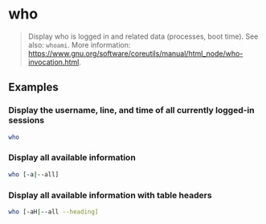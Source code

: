 # who

> Display who is logged in and related data (processes, boot time). See also: `whoami`. More information: <https://www.gnu.org/software/coreutils/manual/html_node/who-invocation.html>.

## Examples

### Display the username, line, and time of all currently logged-in sessions

```bash
who
```

### Display all available information

```bash
who [-a|--all]
```

### Display all available information with table headers

```bash
who [-aH|--all --heading]
```
